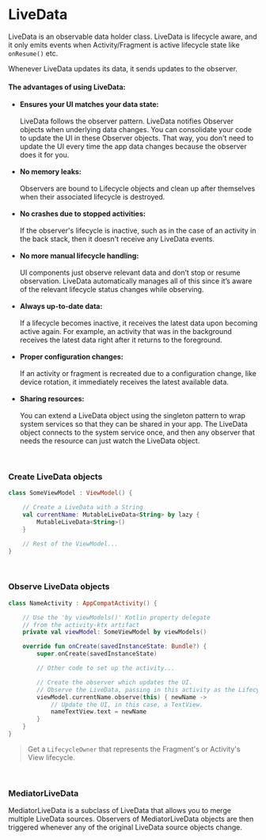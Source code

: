 # LiveData

LiveData is an observable data holder class. LiveData is lifecycle aware, and it only emits events when
Activity/Fragment is active lifecycle state like `onResume()` etc.

Whenever LiveData updates its data, it sends updates to the observer.

#### The advantages of using LiveData:

* **Ensures your UI matches your data state:** <br/><br/>LiveData follows the observer pattern. LiveData notifies
  Observer objects when underlying data changes. You can consolidate your code to update the UI in these Observer
  objects. That way, you don't need to update the UI every time the app data changes because the observer does it for
  you.
  <br/><br/>
* **No memory leaks:** <br/><br/>Observers are bound to Lifecycle objects and clean up after themselves when their
  associated lifecycle is destroyed.<br/><br/>
* **No crashes due to stopped activities:** <br/><br/>If the observer's lifecycle is inactive, such as in the case of an
  activity in the back stack, then it doesn't receive any LiveData events.<br/><br/>
* **No more manual lifecycle handling:** <br/><br/>UI components just observe relevant data and don’t stop or resume
  observation. LiveData automatically manages all of this since it’s aware of the relevant lifecycle status changes
  while observing.<br/><br/>
* **Always up-to-date data:** <br/><br/>If a lifecycle becomes inactive, it receives the latest data upon becoming
  active again. For example, an activity that was in the background receives the latest data right after it returns to
  the foreground.<br/><br/>
* **Proper configuration changes:** <br/><br/>If an activity or fragment is recreated due to a configuration change,
  like device rotation, it immediately receives the latest available data.<br/><br/>
* **Sharing resources:** <br/><br/>You can extend a LiveData object using the singleton pattern to wrap system services
  so that they can be shared in your app. The LiveData object connects to the system service once, and then any observer
  that needs the resource can just watch the LiveData object.

<br/>

### Create LiveData objects

```kotlin
class SomeViewModel : ViewModel() {

    // Create a LiveData with a String
    val currentName: MutableLiveData<String> by lazy {
        MutableLiveData<String>()
    }

    // Rest of the ViewModel...
}
```

<br/>

### Observe LiveData objects

```kotlin
class NameActivity : AppCompatActivity() {

    // Use the 'by viewModels()' Kotlin property delegate
    // from the activity-ktx artifact
    private val viewModel: SomeViewModel by viewModels()

    override fun onCreate(savedInstanceState: Bundle?) {
        super.onCreate(savedInstanceState)

        // Other code to set up the activity...

        // Create the observer which updates the UI.
        // Observe the LiveData, passing in this activity as the LifecycleOwner and the observer.
        viewModel.currentName.observe(this) { newName ->
            // Update the UI, in this case, a TextView.
            nameTextView.text = newName
        }
    }
}
```

> Get a `LifecycleOwner` that represents the Fragment's or Activity's View lifecycle.

<br/>

### MediatorLiveData

MediatorLiveData is a subclass of LiveData that allows you to merge multiple LiveData sources. Observers of
MediatorLiveData objects are then triggered whenever any of the original LiveData source objects change.

